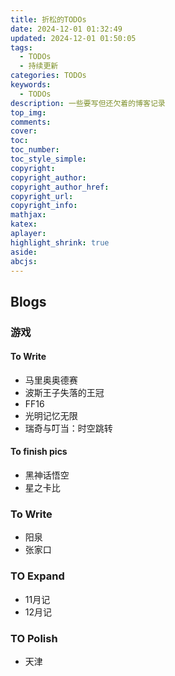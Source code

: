 ```yaml
---
title: 折松的TODOs
date: 2024-12-01 01:32:49
updated: 2024-12-01 01:50:05
tags:
  - TODOs
  - 持续更新
categories: TODOs
keywords:
  - TODOs
description: 一些要写但还欠着的博客记录
top_img:
comments:
cover:
toc:
toc_number:
toc_style_simple:
copyright:
copyright_author:
copyright_author_href:
copyright_url:
copyright_info:
mathjax:
katex:
aplayer:
highlight_shrink: true
aside:
abcjs:
---
```


## Blogs

### 游戏

#### To Write

+ 马里奥奥德赛
+ 波斯王子失落的王冠
+ FF16
+ 光明记忆无限
+ 瑞奇与叮当：时空跳转

#### To finish pics

+ 黑神话悟空
+ 星之卡比

### To Write

+ 阳泉
+ 张家口

### TO Expand

+ 11月记
+ 12月记

### TO Polish

+ 天津